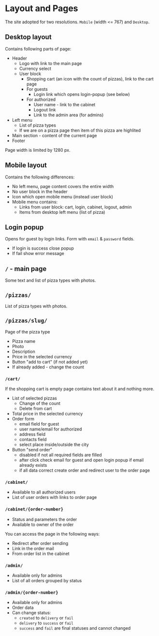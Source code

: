 # Layout and Pages

The site adopted for two resolutions.
`Mobile` (width <= 767) and `Desktop`.

## Desktop layout

Contains following parts of page:

* Header
    * Logo with link to the main page
    * Currency select
    * User block
        * Shopping cart (an icon with the count of pizzas), link to the cart page
        * For guests
            * Login link which opens login-popup (see below)
        * For authorized
            * User name - link to the cabinet
            * Logout link
            * Link to the admin area (for admins)
* Left menu
    * List of pizza types
    * If we are on a pizza page then item of this pizza are highlited
* Main section - content of the current page
* Footer

Page width is limited by 1280 px. 

## Mobile layout

Contains the following differences:

* No left menu, page content covers the entire width
* No user block in the header
* Icon which open mobile menu (instead user block)
* Mobile menu contains:
    * Links from user block: cart, login, cabinet, logout, admin
    * Items from desktop left menu (list of pizza)

## Login popup

Opens for guest by login links.
Form with `email` & `password` fields.

* If login is success close popup
* If fail show error message

## `/` - main page

Some text and list of pizza types with photos.

## `/pizzas/`

List of pizza types with photos.

## `/pizzas/slug/`

Page of the pizza type

* Pizza name
* Photo
* Description
* Price in the selected currency
* Button "add to cart" (if not added yet)
* If already added - change the count

### `/cart/`

If the shopping cart is empty page contains text about it and nothing more.

* List of selected pizzas
    * Change of the count
    * Delete from cart
* Total price in the selected currency
* Order form
    * email field for guest 
    * user name/email for authorized
    * address field
    * contacts field
    * select place inside/outside the city
* Button "send order"
    * disabled if not all required fields are filled
    * after click check email for guest and open login popup if email already exists
    * if all data correct create order and redirect user to the order page

### `/cabinet/`

* Available to all authorized users
* List of user orders with links to order page

### `/cabinet/{order-number}`

* Status and parameters the order
* Available to owner of the order

You can access the page in the following ways:

* Redirect after order sending
* Link in the order mail
* From order list in the cabinet

### `/admin/`

* Available only for admins
* List of all orders grouped by status

### `/admin/{order-number}`

* Available only for admins
* Order data
* Can change status:
    * `created` to `delivery` or `fail`
    * `delivery` to `success` or `fail`
    * `success` and `fail` are final statuses and cannot changed 
